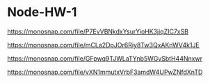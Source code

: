# Node-HW-1
https://monosnap.com/file/P7EvVBNkdxYsurYioHK3jiqZIC7xSB

https://monosnap.com/file/mCLa2DpJOr6Riy8Tw3QxAKnWV4k1JE

https://monosnap.com/file/GFpwq9TJWLaTYnb5WGvSbtH44Nnxwr

https://monosnap.com/file/vXN1mmutxVrbF3amdW4UPwZNfdXnTD

